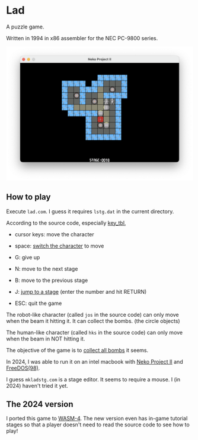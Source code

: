 # Lad

A puzzle game.

Written in 1994 in x86 assembler for the NEC PC-9800 series.

![screenshot](img/screenshot.png)

## How to play

Execute `lad.com`.
I guess it requires `lstg.dat` in the current directory.

According to the source code, especially [key_tbl],

* cursor keys: move the character

* space: [switch the character] to move

* G: give up

* N: move to the next stage

* B: move to the previous stage

* J: [jump to a stage] (enter the number and hit RETURN)

* ESC: quit the game

The robot-like character (called `jos` in the source code) can only
move when the beam it hitting it. It can collect
the bombs. (the circle objects)

The human-like character (called `hks` in the source code) can only
move when the beam in NOT hitting it.

The objective of the game is to [collect all bombs] it seems.

[key_tbl]: https://github.com/yamt/lad1994/blob/da3bf32a0f9a2425481b5a18580b3e7e84597829/lad/lad.asm#L286-L296

[switch the character]: https://github.com/yamt/lad1994/blob/da3bf32a0f9a2425481b5a18580b3e7e84597829/lad/lad.asm#L106

[jump to a stage]: https://github.com/yamt/lad1994/blob/da3bf32a0f9a2425481b5a18580b3e7e84597829/lad/lad.asm#L211

[collect all bombs]: https://github.com/yamt/lad1994/blob/da3bf32a0f9a2425481b5a18580b3e7e84597829/lad/lad.asm#L206-L207

In 2024, I was able to run it on an intel macbook with
[Neko Project II] and [FreeDOS(98)].

[Neko Project II]: https://www.yui.ne.jp/np2/

[FreeDOS(98)]: http://bauxite.sakura.ne.jp/software/dos/freedos.htm

I guess `mkladstg.com` is a stage editor. It seems to require a mouse.
I (in 2024) haven't tried it yet.

## The 2024 version

I ported this game to [WASM-4].
The new version even has in-game tutorial stages so that
a player doesn't need to read the source code to see how to play!

[WASM-4]: https://wasm4.org/

[lad2024]: https://github.com/yamt/lad2024
